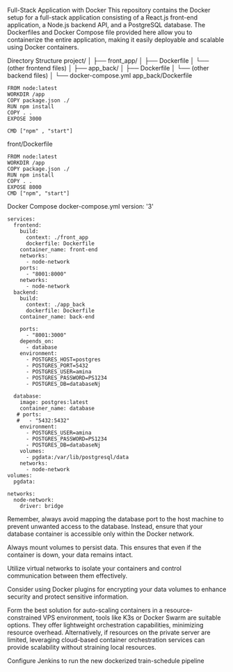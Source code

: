 Full-Stack Application with Docker
This repository contains the Docker setup for a full-stack application consisting of a React.js front-end application, a Node.js backend API, and a PostgreSQL database. The Dockerfiles and Docker Compose file provided here allow you to containerize the entire application, making it easily deployable and scalable using Docker containers.

Directory Structure
	project/
	│
	├── front_app/
	│ ├── Dockerfile
	│ └── (other frontend files)
	│
	├── app_back/
	│ ├── Dockerfile
	│ └── (other backend files)
	│
	└── docker-compose.yml
app_back/Dockerfile

	FROM node:latest
	WORKDIR /app
	COPY package.json ./
	RUN npm install
	COPY . .
	EXPOSE 3000

	CMD ["npm" , "start"]
front/Dockerfile

	FROM node:latest
	WORKDIR /app
	COPY package.json ./
	RUN npm install
	COPY . .
	EXPOSE 8000
	CMD ["npm", "start"]
Docker Compose docker-compose.yml version: '3'

	services:
	  frontend:
	    build:
	      context: ./front_app
	      dockerfile: Dockerfile
	    container_name: front-end
	    networks:
	      - node-network
	    ports:
	      - "8001:8000"
	    networks:
	      - node-network
	  backend:
	    build:
	      context: ./app_back
	      dockerfile: Dockerfile
	    container_name: back-end
	
	    ports:
	      - "8001:3000"
	    depends_on:
	      - database
	    environment:
	      - POSTGRES_HOST=postgres
	      - POSTGRES_PORT=5432
	      - POSTGRES_USER=amina
	      - POSTGRES_PASSWORD=PS1234
	      - POSTGRES_DB=databaseNj
	
	  database:
	    image: postgres:latest
	    container_name: database
	   # ports:
	   #   - "5432:5432"
	    environment:
	      - POSTGRES_USER=amina
	      - POSTGRES_PASSWORD=PS1234
	      - POSTGRES_DB=databaseNj
	    volumes:
	      - pgdata:/var/lib/postgresql/data
	    networks:
	      - node-network
	volumes:
	  pgdata:
	
	networks:
	  node-network:
	    driver: bridge
Remember, always avoid mapping the database port to the host machine to prevent unwanted access to the database. Instead, ensure that your database container is accessible only within the Docker network.

Always mount volumes to persist data. This ensures that even if the container is down, your data remains intact.

Utilize virtual networks to isolate your containers and control communication between them effectively.

Consider using Docker plugins for encrypting your data volumes to enhance security and protect sensitive information.

Form the best solution for auto-scaling containers in a resource-constrained VPS environment, tools like K3s or Docker Swarm are suitable options. They offer lightweight orchestration capabilities, minimizing resource overhead. Alternatively, if resources on the private server are limited, leveraging cloud-based container orchestration services can provide scalability without straining local resources.

Configure Jenkins to run the new dockerized train-schedule pipeline
